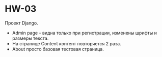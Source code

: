 # HW-03
Проект Django.
<ul>
<li>Admin page - видна только при регистрации, изменены шрифты и размеры текста.</li>
<li>На странице Content контент повторяется 2 раза.</li>
<li>Аbout просто базовая тестовая страница.</li>
</ul>
